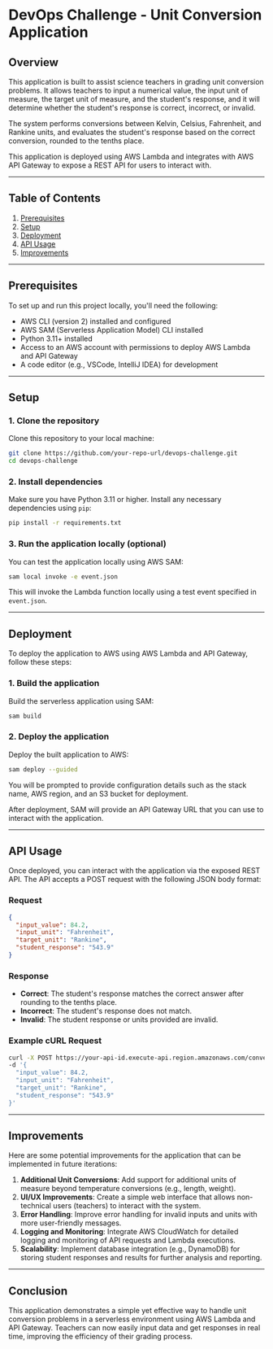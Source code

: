 # DevOps Challenge - Unit Conversion Application

## Overview
This application is built to assist science teachers in grading unit conversion problems. It allows teachers to input a numerical value, the input unit of measure, the target unit of measure, and the student's response, and it will determine whether the student's response is correct, incorrect, or invalid.

The system performs conversions between Kelvin, Celsius, Fahrenheit, and Rankine units, and evaluates the student's response based on the correct conversion, rounded to the tenths place.

This application is deployed using AWS Lambda and integrates with AWS API Gateway to expose a REST API for users to interact with.

---

## Table of Contents
1. [Prerequisites](#prerequisites)
2. [Setup](#setup)
3. [Deployment](#deployment)
4. [API Usage](#api-usage)
5. [Improvements](#improvements)

---

## Prerequisites
To set up and run this project locally, you'll need the following:

- AWS CLI (version 2) installed and configured
- AWS SAM (Serverless Application Model) CLI installed
- Python 3.11+ installed
- Access to an AWS account with permissions to deploy AWS Lambda and API Gateway
- A code editor (e.g., VSCode, IntelliJ IDEA) for development

---

## Setup

### 1. Clone the repository
Clone this repository to your local machine:
```bash
git clone https://github.com/your-repo-url/devops-challenge.git
cd devops-challenge
```

### 2. Install dependencies
Make sure you have Python 3.11 or higher. Install any necessary dependencies using `pip`:
```bash
pip install -r requirements.txt
```

### 3. Run the application locally (optional)
You can test the application locally using AWS SAM:
```bash
sam local invoke -e event.json
```
This will invoke the Lambda function locally using a test event specified in `event.json`.

---

## Deployment

To deploy the application to AWS using AWS Lambda and API Gateway, follow these steps:

### 1. Build the application
Build the serverless application using SAM:
```bash
sam build
```

### 2. Deploy the application
Deploy the built application to AWS:
```bash
sam deploy --guided
```
You will be prompted to provide configuration details such as the stack name, AWS region, and an S3 bucket for deployment.

After deployment, SAM will provide an API Gateway URL that you can use to interact with the application.

---

## API Usage

Once deployed, you can interact with the application via the exposed REST API. The API accepts a POST request with the following JSON body format:

### Request
```json
{
  "input_value": 84.2,
  "input_unit": "Fahrenheit",
  "target_unit": "Rankine",
  "student_response": "543.9"
}
```

### Response
- **Correct**: The student's response matches the correct answer after rounding to the tenths place.
- **Incorrect**: The student's response does not match.
- **Invalid**: The student response or units provided are invalid.

### Example cURL Request
```bash
curl -X POST https://your-api-id.execute-api.region.amazonaws.com/convert \
-d '{
  "input_value": 84.2,
  "input_unit": "Fahrenheit",
  "target_unit": "Rankine",
  "student_response": "543.9"
}'
```

---

## Improvements
Here are some potential improvements for the application that can be implemented in future iterations:

1. **Additional Unit Conversions**: Add support for additional units of measure beyond temperature conversions (e.g., length, weight).
2. **UI/UX Improvements**: Create a simple web interface that allows non-technical users (teachers) to interact with the system.
3. **Error Handling**: Improve error handling for invalid inputs and units with more user-friendly messages.
4. **Logging and Monitoring**: Integrate AWS CloudWatch for detailed logging and monitoring of API requests and Lambda executions.
5. **Scalability**: Implement database integration (e.g., DynamoDB) for storing student responses and results for further analysis and reporting.

---

## Conclusion
This application demonstrates a simple yet effective way to handle unit conversion problems in a serverless environment using AWS Lambda and API Gateway. Teachers can now easily input data and get responses in real time, improving the efficiency of their grading process.
